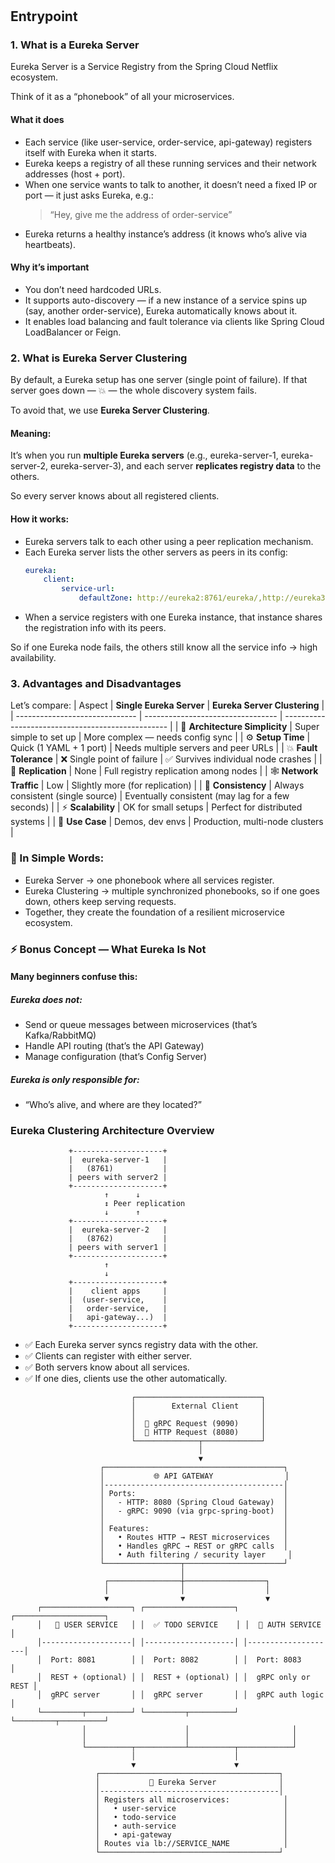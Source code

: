 #

## Entrypoint

### 1. What is a Eureka Server
Eureka Server is a Service Registry from the Spring Cloud Netflix ecosystem.

Think of it as a “phonebook” of all your microservices.

#### What it does
- Each service (like user-service, order-service, api-gateway) registers itself with Eureka when it starts.
- Eureka keeps a registry of all these running services and their network addresses (host + port).
- When one service wants to talk to another, it doesn’t need a fixed IP or port — it just asks Eureka, e.g.:
    > “Hey, give me the address of order-service”
- Eureka returns a healthy instance’s address (it knows who’s alive via heartbeats).
  
#### Why it’s important
- You don’t need hardcoded URLs.
- It supports auto-discovery — if a new instance of a service spins up (say, another order-service), Eureka automatically knows about it.
- It enables load balancing and fault tolerance via clients like Spring Cloud LoadBalancer or Feign.

### 2. What is Eureka Server Clustering
By default, a Eureka setup has one server (single point of failure).
If that server goes down — 💥 — the whole discovery system fails.

To avoid that, we use **Eureka Server Clustering**.

#### Meaning:
It’s when you run **multiple Eureka servers** (e.g., eureka-server-1, eureka-server-2, eureka-server-3),
and each server **replicates registry data** to the others.

So every server knows about all registered clients.

#### How it works:
- Eureka servers talk to each other using a peer replication mechanism.
- Each Eureka server lists the other servers as peers in its config:
    ```yml
    eureka:
        client:
            service-url:
                defaultZone: http://eureka2:8761/eureka/,http://eureka3:8761/eureka/

    ```
- When a service registers with one Eureka instance, that instance shares the registration info with its peers.
  
So if one Eureka node fails, the others still know all the service info → high availability.

### 3. Advantages and Disadvantages

Let’s compare:
| Aspect                         | **Single Eureka Server**          | **Eureka Server Clustering**                      |
| ------------------------------ | --------------------------------- | ------------------------------------------------- |
| 🧠 **Architecture Simplicity** | Super simple to set up            | More complex — needs config sync                  |
| ⚙️ **Setup Time**              | Quick (1 YAML + 1 port)           | Needs multiple servers and peer URLs              |
| 💥 **Fault Tolerance**         | ❌ Single point of failure         | ✅ Survives individual node crashes                |
| 🔁 **Replication**             | None                              | Full registry replication among nodes             |
| 🕸️ **Network Traffic**        | Low                               | Slightly more (for replication)                   |
| 📡 **Consistency**             | Always consistent (single source) | Eventually consistent (may lag for a few seconds) |
| ⚡ **Scalability**              | OK for small setups               | Perfect for distributed systems                   |
| 🚀 **Use Case**                | Demos, dev envs                   | Production, multi-node clusters                   |


### 💬 In Simple Words:
- Eureka Server → one phonebook where all services register.
- Eureka Clustering → multiple synchronized phonebooks, so if one goes down, others keep serving requests.
- Together, they create the foundation of a resilient microservice ecosystem.

### ⚡ Bonus Concept — What Eureka Is Not

#### Many beginners confuse this:

##### Eureka does not:

- Send or queue messages between microservices (that’s Kafka/RabbitMQ)
- Handle API routing (that’s the API Gateway)
- Manage configuration (that’s Config Server)

##### Eureka is only responsible for:
- “Who’s alive, and where are they located?”

### Eureka Clustering Architecture Overview
```picture
             +--------------------+
             |  eureka-server-1   |
             |   (8761)           |
             | peers with server2 |
             +--------------------+
                     ↑      ↓
                     ↕ Peer replication
                     ↓      ↑
             +--------------------+
             |  eureka-server-2   |
             |   (8762)           |
             | peers with server1 |
             +--------------------+
                     ↑
                     ↓
             +--------------------+
             |    client apps     |
             |  (user-service,    |
             |   order-service,   |
             |   api-gateway...)  |
             +--------------------+
```
- ✅ Each Eureka server syncs registry data with the other.
- ✅ Clients can register with either server.
- ✅ Both servers know about all services.
- ✅ If one dies, clients use the other automatically.

```schema
                           ┌────────────────────────────┐
                           │        External Client     │
                           │                            │
                           │  🧩 gRPC Request (9090)     │
                           │  🧩 HTTP Request (8080)     │
                           └──────────────┬─────────────┘
                                          │
                                          ▼
                    ┌────────────────────────────────────────┐
                    │           🌐 API GATEWAY                │
                    │----------------------------------------│
                    │ Ports:                                 │
                    │   - HTTP: 8080 (Spring Cloud Gateway)  │
                    │   - gRPC: 9090 (via grpc-spring-boot)  │
                    │                                        │
                    │ Features:                              │
                    │   • Routes HTTP → REST microservices   │
                    │   • Handles gRPC → REST or gRPC calls  │
                    │   • Auth filtering / security layer     │
                    └─────────────────┬──────────────────────┘
                                      │
                     ┌────────────────┼──────────────────┐
                     │                │                  │
                     ▼                ▼                  ▼
      ┌────────────────────┐ ┌────────────────────┐ ┌────────────────────┐
      │   👤 USER SERVICE   │ │  ✅ TODO SERVICE    │ │  🔐 AUTH SERVICE   │
      │--------------------│ │--------------------│ │--------------------│
      │  Port: 8081        │ │  Port: 8082        │ │  Port: 8083        │
      │  REST + (optional) │ │  REST + (optional) │ │  gRPC only or REST │
      │  gRPC server       │ │  gRPC server       │ │  gRPC auth logic   │
      └─────────┬──────────┘ └─────────┬──────────┘ └─────────┬──────────┘
                │                      │                       │
                │                      │                       │
                └──────────┬───────────┴──────────┬────────────┘
                           │                      │
                           ▼                      ▼
                   ┌────────────────────────────────────────┐
                   │           📘 Eureka Server              │
                   │----------------------------------------│
                   │ Registers all microservices:            │
                   │   • user-service                        │
                   │   • todo-service                        │
                   │   • auth-service                        │
                   │   • api-gateway                         │
                   │ Routes via lb://SERVICE_NAME            │
                   └────────────────────────────────────────┘
```